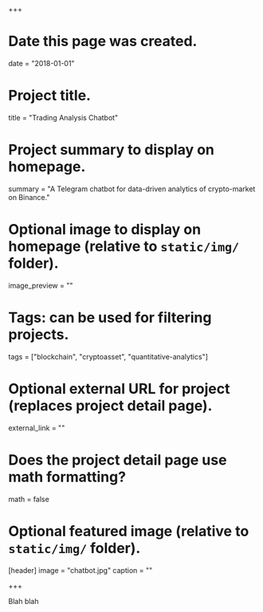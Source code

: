 +++
# Date this page was created.
date = "2018-01-01"

# Project title.
title = "Trading Analysis Chatbot"

# Project summary to display on homepage.
summary = "A Telegram chatbot for data-driven analytics of crypto-market on Binance."

# Optional image to display on homepage (relative to `static/img/` folder).
image_preview = ""

# Tags: can be used for filtering projects.
tags = ["blockchain", "cryptoasset", "quantitative-analytics"]

# Optional external URL for project (replaces project detail page).
external_link = ""

# Does the project detail page use math formatting?
math = false

# Optional featured image (relative to `static/img/` folder).
[header]
image = "chatbot.jpg"
caption = ""

+++

Blah blah